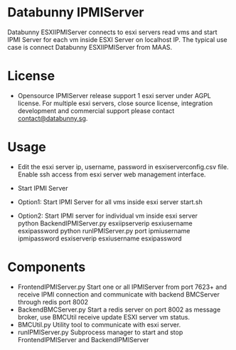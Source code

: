 # Databunny IPMIServer

Databunny ESXIIPMIServer connects to esxi servers read vms and start IPMI Server for each vm inside ESXI Server on localhost IP.
The typical use case is connect Databunny ESXIIPMIServer from MAAS.  

# License
- Opensource IPMIServer release support 1 esxi server under AGPL license. For multiple esxi servers, close source license, integration development and commercial support please contact contact@databunny.sg.

# Usage

- Edit the esxi server ip, username, password in esxiserverconfig.csv file.  Enable ssh access from esxi server web management interface. 

- Start IPMI Server

- Option1: Start IPMI Server for all vms inside esxi server
  start.sh 
- Option2: Start IPMI server for individual vm inside esxi server  
  python BackendIPMIServer.py esxiipserverip esxiusername esxipassword
  python runIPMIServer.py port ipmiusername ipmipassword esxiserverip esxiusername esxipassword

# Components
- FrontendIPMIServer.py 
Start one or all IPMIServer from port 7623+ and receive IPMI connection and communicate with backend BMCServer through redis port 8002
- BackendBMCServer.py 
Start a redis server on port 8002 as message broker, use BMCUtil receive update ESXI server vm status.
- BMCUtil.py 
Utility tool to communicate with esxi server.
- runIPMIServer.py
Subprocess manager to start and stop FrontendIPMIServer and BackendIPMIServer
 
